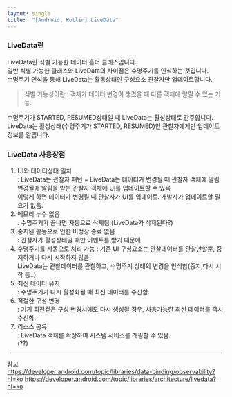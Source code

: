 ```yaml
---
layout: single
title:  "[Android, Kotlin] LiveData"
---
```


### LiveData란  
LiveData란 식별 가능한 데이터 홀더 클래스입니다.  
일반 식별 가능한 클래스와 LiveData의 차이점은 수명주기를 인식하는 것입니다.  
수명주기 인식을 통해 LiveData는 활동상태인 구성요소 관찰자만 업데이트합니다.  
>식별 가능성이란 : 객체가 데이터 변경이 생겼을 때 다른 객체에 알릴 수 있는 기능.  
   
수명주기가 STARTED, RESUMED상태일 때 LiveData는 활성상태로 간주합니다.  
LiveData는 활성상태(수명주기가 STARTED, RESUMED)인 관찰자에게만 업데이트 정보를 알립니다.  
   
### LiveData 사용장점
1. UI와 데이터상태 일치  
: LiveData는 관찰자 패턴 = LiveData는 데이터가 변경될 때 관찰자 객체에 알림  
변경될때 알림을 받는 관찰자 객체에 UI를 업데이트할 수 있음  
이렇게 하면 데이터가 변경될 때 관찰자가 UI를 업데이트. 개발자가 업데이트할 필요가 없음.  
2. 메모리 누수 없음  
: 수명주기가 끝나면 자동으로 삭제됨.(LiveData가 삭제된다?)  
3. 중지된 활동으로 인한 비정상 종료 없음  
: 관찰자가 활성상태일 때만 이벤트를 받기 때문에  
4. 수명주기를 자동으로 처리 가능
: 기존 UI 구성요소는 관찰데이터를 관찰만할뿐, 중지하거나 다시 시작하지 않음.  
LiveData는 관찰데이터를 관찰하고, 수명주기 상태의 변경을 인식함(중지,다시 시작 등..)  
5. 최신 데이터 유지  
: 수명주기가 다시 활성화될 때 최신 데이터를 수신함.  
6. 적절한 구성 변경  
: 기기 회전같은 구성 변경시에도 다시 생성될 경우, 사용가능한 최신 데이터를 즉시 수신함.  
7. 리소스 공유  
: LiveData 객체를 확장하여 시스템 서비스를 래핑할 수 있음.  
(??)  
  
  
***
참고  
<https://developer.android.com/topic/libraries/data-binding/observability?hl=ko>
<https://developer.android.com/topic/libraries/architecture/livedata?hl=ko>
